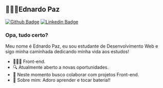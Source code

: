 ## 👨🏻‍💻Ednardo Paz
[![Github Badge](https://img.shields.io/badge/-Github-000?style=flat-square&logo=Github&logoColor=white&link=https://github.com/Ednardo-Paz)](https://github.com/Ednardo-Paz)
[![Linkedin Badge](https://img.shields.io/badge/-LinkedIn-blue?style=flat-square&logo=Linkedin&logoColor=white&link=https://https://www.linkedin.com/in/ednardo-paz-799074179/)](https://https://www.linkedin.com/in/ednardo-paz-799074179/)

### Opa, tudo certo?
Meu nome é Ednardo Paz, eu sou estudante de Desenvolvimento Web e sigo minha caminhada dedicando minha vida aos estudos!
- 👨🏻‍💻 Front-end.
- 🔍 Atualmente aberto a novas oportunidades.
- 📡 Neste momento busco colaborar com projetos Front-end.
- 💬 Sobre mim: Adoro aprender e tocar bateria!!
